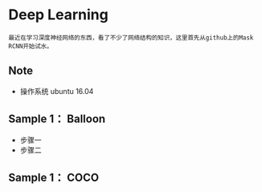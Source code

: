 # Deep Learning
    最近在学习深度神经网络的东西，看了不少了网络结构的知识，这里首先从github上的Mask RCNN开始试水。
## Note
* 操作系统 ubuntu 16.04
## Sample 1： Balloon
* 步骤一
* 步骤二
## Sample 1： COCO
